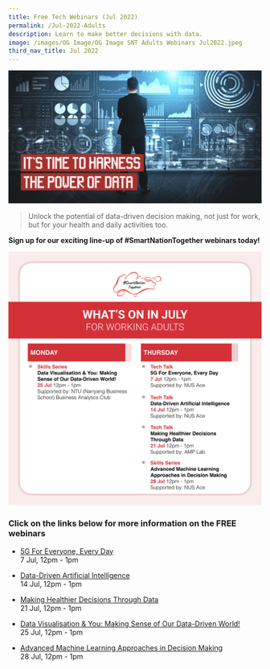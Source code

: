 ```yaml
---
title: Free Tech Webinars (Jul 2022)
permalink: /Jul-2022-Adults
description: Learn to make better decisions with data.
image: /images/OG Image/OG Image SNT Adults Webinars Jul2022.jpeg
third_nav_title: Jul 2022
---
```

![SNT Webinars - Jul 2022](/images/OG%20Image/OG%20Image%20SNT%20Adults%20Webinars%20Jul2022.jpeg)

> Unlock the potential of data-driven decision making, not just for work, but for your health and daily activities too.

**Sign up for our exciting line-up of #SmartNationTogether webinars today!**

![July webinars for working adults](/images/Jul%202022/Overview_WA.jpeg)
### Click on the links below for more information on the FREE webinars

* [5G For Everyone, Every Day](/working-adults/free-webinars/5g-jul2022)<br>
7 Jul,  12pm - 1pm
 
* [Data-Driven Artificial Intelligence](/working-adults/free-webinars/data-driven-ai-jul2022)<br>
 14 Jul, 12pm - 1pm  
 
* [Making Healthier Decisions Through Data](/working-adults/free-webinars/healthier-decisions-jul2022)<br>
 21 Jul, 12pm - 1pm
 
 * [Data Visualisation & You: Making Sense of Our Data-Driven World!](/working-adults/free-webinars/data-visualisation-jul2022)<br>
 25 Jul, 12pm - 1pm
 
 * [Advanced Machine Learning Approaches in Decision Making](/working-adults/free-webinars/machine-learning-jul2022)<br>
28 Jul, 12pm - 1pm